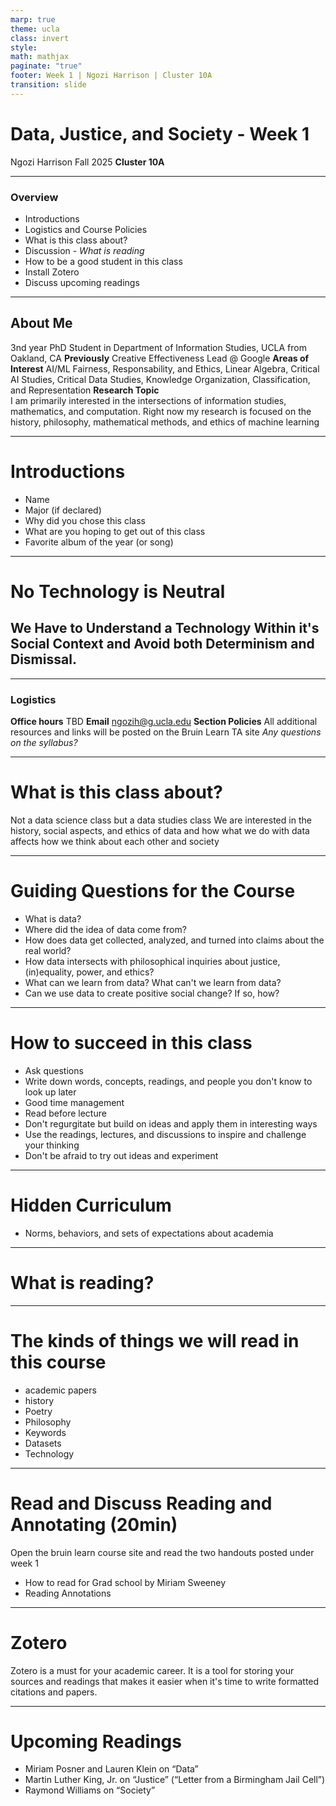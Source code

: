 ```yaml
---
marp: true
theme: ucla
class: invert
style:
math: mathjax
paginate: "true"
footer: Week 1 | Ngozi Harrison | Cluster 10A
transition: slide
---
```


# Data, Justice, and Society - Week 1

Ngozi Harrison
Fall 2025
**Cluster 10A**  

---
### Overview
- Introductions
- Logistics and Course Policies
- What is this class about?
- Discussion - *What is reading*
- How to be a good student in this class
- Install Zotero
- Discuss upcoming readings


---
## About Me
3nd year PhD Student in Department of Information Studies, UCLA
from Oakland, CA
**Previously** Creative Effectiveness Lead @ Google
**Areas of Interest** 
AI/ML Fairness, Responsability, and Ethics, Linear Algebra,  Critical AI Studies, Critical Data Studies, Knowledge Organization, Classification, and Representation
**Research Topic**  
I am primarily interested in the intersections of information studies, mathematics, and computation. Right now my research is focused on the history, philosophy, mathematical methods, and ethics of machine learning

<!---My research focuses on examining the mathematical, philosophical, and ethical foundations of information systems and computation methods. Currently I am focused on in the social history, and mathematical methods and ethics of machine learning--->

---
# Introductions
- Name
- Major (if declared)
- Why did you chose this class
- What are you hoping to get out of this class
- Favorite album of the year (or song)


---
# No Technology is Neutral
## We Have to Understand a Technology Within it's Social Context and Avoid both Determinism and Dismissal.


---
### Logistics

**Office hours** TBD
**Email** ngozih@g.ucla.edu
**Section Policies** 
All additional resources and links will be posted on the Bruin Learn TA site
*Any questions on the syllabus?*

---
# What is this class about?
Not a data science class but a data studies class
We are interested in the history, social aspects, and ethics of data and how what we do with data affects how we think about each other and society

---
# Guiding Questions for the Course
- What is data?
- Where did the idea of data come from?
- How does data get collected, analyzed, and turned into claims about the real world?
- How data intersects with philosophical inquiries about justice, (in)equality, power, and ethics?
- What can we learn from data? What can't we learn from data?
- Can we use data to create positive social change? If so, how?

---
# How to succeed in this class
- Ask questions
- Write down words, concepts, readings, and people you don't know to look up later
- Good time management
- Read before lecture 
- Don't regurgitate but build on ideas and apply them in interesting ways
- Use the readings, lectures, and discussions to inspire and challenge your thinking
- Don't be afraid to try out ideas and experiment

--- 
# Hidden Curriculum
- Norms, behaviors, and sets of expectations about academia

---
# What is reading?

---
# The kinds of things we will read in this course
- academic papers
- history
- Poetry
- Philosophy
- Keywords
- Datasets
- Technology

---
# Read and Discuss Reading and Annotating (20min)
Open the bruin learn course site and read the two handouts posted under week 1
- How to read for Grad school by Miriam Sweeney
- Reading Annotations

---

# Zotero

Zotero is a must for your academic career. It is a tool for storing your sources and readings that makes it easier when it's time to write formatted citations and papers.

---

# Upcoming Readings
- Miriam Posner and Lauren Klein on “Data”
- Martin Luther King, Jr. on “Justice” (“Letter from a Birmingham Jail Cell”)
- Raymond Williams on “Society”